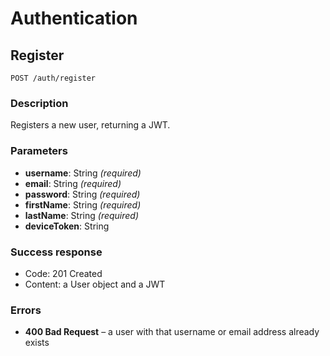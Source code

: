 # Authentication

## Register

```
POST /auth/register
```

### Description

Registers a new user, returning a JWT.

### Parameters

- **username**: String _(required)_
- **email**: String _(required)_
- **password**: String _(required)_
- **firstName**: String _(required)_
- **lastName**: String _(required)_
- **deviceToken**: String
  
### Success response

- Code: 201 Created
- Content: a User object and a JWT
  
### Errors

- **400 Bad Request** – a user with that username or email address already exists
